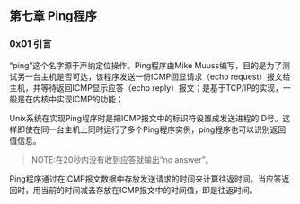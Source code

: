 ## 第七章 Ping程序 

### 0x01 引言

“ping”这个名字源于声纳定位操作。Ping程序由Mike Muuss编写，目的是为了测试另一台主机是否可达，该程序发送一份ICMP回显请求（echo request）报文给主机，并等待返回ICMP显示应答（echo reply）报文；是基于TCP/IP的实现，一般是在内核中实现ICMP的功能；

Unix系统在实现Ping程序时是把ICMP报文中的标识符设置成发送进程的ID号。这样即使在同一台主机上同时运行了多个Ping程序实例，ping程序也可以识别返回值信息。

> NOTE:在20秒内没有收到应答就输出“no answer”。

Ping程序通过在ICMP报文数据中存放发送请求的时间来计算往返时间。当应答返回时，用当前的时间减去存放在ICMP报文中的时间值，即是往返时间。
